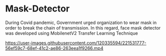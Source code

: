 # Mask-Detector
During Covid pandemic, Government urged organization to wear mask in order to break the chain of transmission. In this regard, face mask detector was developed using MobilenetV2 Transfer Learning Technique

https://user-images.githubusercontent.com/120335594/221531777-56ef59c7-68ef-41c2-ae86-263eea1f9266.mp4
